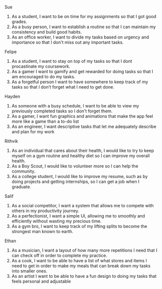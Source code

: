 Sue

1. As a student, I want to be on time for my assignments so that I got good grades.
2. As a busy person, I want to establish a routine so that I can maintain my consistency and build good habits.
3. As an office worker, I want to divide my tasks based on urgency and importance so that I don't miss out any important tasks.

Felipe

1. As a student, I want to stay on top of my tasks so that I dont procastinate my coursework.
2. As a gamer I want to gamify and get rewarded for doing tasks so that I am encouraged to do my tasks.
3. As a forgetful person I want to have somewhere to keep track of my tasks so that I don’t forget what I need to get done.

Hayden

1. As someone with a busy schedule, I want to be able to view my previously completed tasks so I don't forget them.
2. As a gamer, I want fun graphics and animations that make the app feel more like a game than a to-do list
3. As an engineer, I want descriptive tasks that let me adequately describe and plan for my work

Rithvik

1. As an individual that cares about their health, I would like to try to keep myself on a gym routine and healthy diet so I can improve my overall health.
2. As a Boy Scout, I would like to volunteer more so I can help the community.
3. As a college student, I would like to improve my resume, such as by doing projects and getting internships, so I can get a job when I graduate.

Salif

1. As a social competitor, I want a system that allows me to compete with others in my productivity journey.
2. As a perfectionist, I want a simple UI, allowing me to smoothly and efficiently without wasting my precious time.
3. As a gym bro, I want to keep track of my lifting splits to become the strongest man known to earth.

Ethan

1. As a musician, I want a layout of how many more repetitions I need that I can check off in order to complete my practice.
2. As a cook, I want to be able to have a list of what stores and items I need to get in order to make my meals that can break down my tasks into smaller ones.
3. As an artist I want to be able to have a fun design to doing my tasks that feels personal and adjustable
